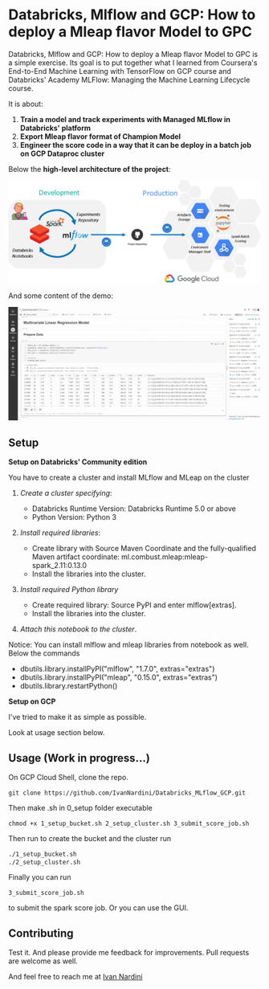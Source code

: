 # Databricks, Mlflow and GCP: How to deploy a Mleap flavor Model to GPC

Databricks, Mlflow and GCP: How to deploy a Mleap flavor Model to GPC is a simple exercise.
Its goal is to put together what I learned from Coursera's End-to-End Machine Learning with TensorFlow
on GCP course and Databricks' Academy MLFlow: Managing the Machine Learning Lifecycle course.

It is about:

1. **Train a model and track experiments with Managed MLflow in Databricks' platform**
2. **Export Mleap flavor format of Champion Model**
3. **Engineer the score code in a way that it can be deploy in a batch job on GCP Dataproc cluster**

Below the **high-level architecture of the project**: 

<img src="https://github.com/IvanNardini/Databricks_MLflow_GCP/raw/master/architecture.png">

And some content of the demo:

<img src="https://github.com/IvanNardini/Databricks_MLflow_GCP/raw/master/demo.gif">

## Setup

**Setup on Databricks' Community edition**

You have to create a cluster and install MLflow and MLeap on the cluster

1. *Create a cluster specifying*:

    - Databricks Runtime Version: Databricks Runtime 5.0 or above
    - Python Version: Python 3

2. *Install required libraries*: 

    - Create library with Source Maven Coordinate and the fully-qualified Maven artifact coordinate: ml.combust.mleap:mleap-spark_2.11:0.13.0
    - Install the libraries into the cluster.

3. *Install required Python library*

    - Create required library: Source PyPI and enter mlflow[extras].
    - Install the libraries into the cluster.

4. *Attach this notebook to the cluster*.

Notice: You can install mlflow and mleap libraries from notebook as well. 
Below the commands

- dbutils.library.installPyPI("mlflow", "1.7.0", extras="extras")
- dbutils.library.installPyPI("mleap", "0.15.0", extras="extras")
- dbutils.library.restartPython()

**Setup on GCP**

I've tried to make it as simple as possible.

Look at usage section below.

## Usage (Work in progress...)

On GCP Cloud Shell, clone the repo.

```
git clone https://github.com/IvanNardini/Databricks_MLflow_GCP.git
```
Then make .sh in 0_setup folder executable

```
chmod +x 1_setup_bucket.sh 2_setup_cluster.sh 3_submit_score_job.sh
```
Then run to create the bucket and the cluster run

```
./1_setup_bucket.sh 
./2_setup_cluster.sh
```
Finally you can run 

```
3_submit_score_job.sh
```
to submit the spark score job. Or you can use the GUI.

## Contributing

Test it. And please provide me feedback for improvements. Pull requests are welcome as well.

And feel free to reach me at [Ivan Nardini](ivan.nardini@sas.com )